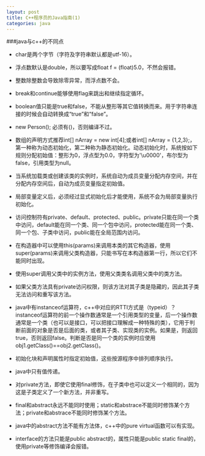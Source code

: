 ```yaml
---
layout: post
title: C++程序员的Java指南(1)
categories: java
---
```


###java与c++的不同点

* char是两个字节（字符及字符串默认都是utf-16）。

* 浮点数默认是double，所以要写成float f = (float)5.0，不然会报错。

* 整数除整数会导致除零异常，而浮点数不会。

* break和continue能够使用flag来跳出和继续指定循环。

* boolean值只能是true和false，不能从整形等其它值转换而来。用于字符串连接的时候会自动转换成“true”和“false”。

* new Person(); 必须有()，否则编译不过。

* 数组的声明方式推荐int[] nArray = new int[4];或者int[] nArray = {1,2,3};，第一种称为动态初始化，第二种称为静态初始化。动态初始化时，系统按如下规则分配初始值：整形为0，浮点型为0.0，字符型为'\u0000'，布尔型为false，引用类型为null。

* 当系统加载类或创建该类的实例时，系统自动为成员变量分配内存空间，并在分配内存空间后，自动为成员变量指定初始值。

* 局部变量定义后，必须经过显式初始化后才能使用，系统不会为局部变量执行初始化。

* 访问控制符有private、default、protected、public。private只能在同一个类中访问，default能在同一个类、同一个包中访问，protected能在同一个类、同一个包、子类中访问，public能在全局范围内访问。

* 在构造器中可以使用this(params)来调用本类的其它构造器，使用super(params)来调用父类构造器，只能书写在本构造器第一行，所以它们不能同时出现。

* 使用super调用父类中的实例方法，使用父类类名调用父类中的类方法。

* 如果父类方法具有private访问权限，则该方法对其子类是隐藏的，因此其子类无法访问和重写该方法。

* java中有instanceof运算符，c++中对应的RTTI方式是（typeid）？instanceof运算符的前一个操作数通常是一个引用类型的变量，后一个操作数通常是一个类（也可以是接口，可以把接口理解成一种特殊的类），它用于判断前面的对象是否是后面的类，或者其子类、实现类的实例。如果是，则返回true，否则返回false。判断是否是同一个类的实例时应使用obj1.getClass()==obj2.getClass()。

* 初始化块和声明属性时指定初始值，这些按源程序中排列顺序执行。

* java中只有值传递。

* 对private方法，即使它使用final修饰，在子类中也可以定义一个相同的，因为这是子类定义了一个新方法，并非重写。

* final和abstract永远不能同时使用；static和abstrace不能同时修饰某个方法；private和abstrace不能同时修饰某个方法。

* java中的abstract方法不能有方法体，c++中的pure virtual函数可以有实现。

* interface的方法只能是public abstract的，属性只能是public static final的，使用private等修饰编译会报错。
